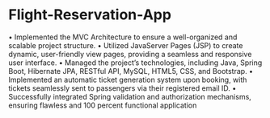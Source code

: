 # Flight-Reservation-App

• Implemented the MVC Architecture to ensure a well-organized and scalable project structure.
• Utilized JavaServer Pages (JSP) to create dynamic, user-friendly view pages, providing a seamless and responsive user
interface.
• Managed the project’s technologies, including Java, Spring Boot, Hibernate JPA, RESTful API, MySQL, HTML5, CSS,
and Bootstrap.
• Implemented an automatic ticket generation system upon booking, with tickets seamlessly sent to passengers via their
registered email ID.
• Successfully integrated Spring validation and authorization mechanisms, ensuring flawless and 100 percent functional
application
